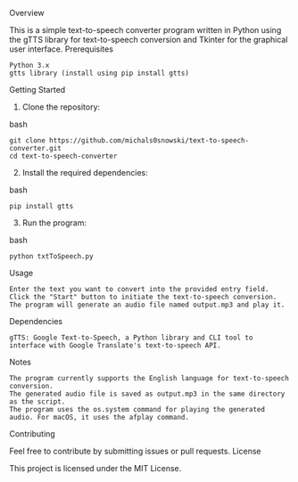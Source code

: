 Overview

This is a simple text-to-speech converter program written in Python using the gTTS library for text-to-speech conversion and Tkinter for the graphical user interface.
Prerequisites

    Python 3.x
    gtts library (install using pip install gtts)

Getting Started
1. Clone the repository:

bash

    git clone https://github.com/michals0snowski/text-to-speech-converter.git
    cd text-to-speech-converter

2. Install the required dependencies:

bash

    pip install gtts

3. Run the program:

bash

    python txtToSpeech.py

Usage

    Enter the text you want to convert into the provided entry field.
    Click the "Start" button to initiate the text-to-speech conversion.
    The program will generate an audio file named output.mp3 and play it.

Dependencies

    gTTS: Google Text-to-Speech, a Python library and CLI tool to interface with Google Translate's text-to-speech API.

Notes

    The program currently supports the English language for text-to-speech conversion.
    The generated audio file is saved as output.mp3 in the same directory as the script.
    The program uses the os.system command for playing the generated audio. For macOS, it uses the afplay command.

Contributing

Feel free to contribute by submitting issues or pull requests.
License

This project is licensed under the MIT License.
